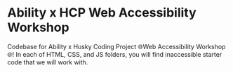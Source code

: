 # Ability x HCP Web Accessibility Workshop

Codebase for Ability x Husky Coding Project 🌐Web Accessibility Workshop🌐! In each of HTML, CSS, and JS folders, you will find inaccessible starter code that we will work with.
